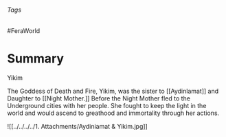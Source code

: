 ###### Tags

#FeraWorld

# Summary

Yikim 

The Goddess of Death and Fire, Yikim, was the sister to [[Aydinlamat]] and Daughter to [[Night Mother.]] Before the Night Mother fled to the Underground cities with her people. She fought to keep the light in the world and would ascend to greathood and immortality through her actions.  


![[../../../../1. Attachments/Aydiniamat & Yikim.jpg]]
